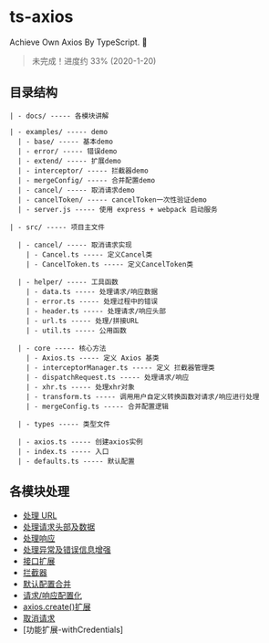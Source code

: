 # ts-axios

Achieve Own Axios By TypeScript. 🦄

> 未完成！进度约 33% (2020-1-20)

## 目录结构

```text
| - docs/ ----- 各模块讲解

| - examples/ ----- demo
  | - base/ ----- 基本demo
  | - error/ ----- 错误demo
  | - extend/ ----- 扩展demo
  | - interceptor/ ----- 拦截器demo
  | - mergeConfig/ ----- 合并配置demo
  | - cancel/ ----- 取消请求demo
  | - cancelToken/ ----- cancelToken一次性验证demo
  | - server.js ----- 使用 express + webpack 启动服务

| - src/ ----- 项目主文件

  | - cancel/ ----- 取消请求实现
    | - Cancel.ts ----- 定义Cancel类
    | - CancelToken.ts ----- 定义CancelToken类

  | - helper/ ----- 工具函数
    | - data.ts ----- 处理请求/响应数据
    | - error.ts ----- 处理过程中的错误
    | - header.ts ----- 处理请求/响应头部
    | - url.ts ----- 处理/拼接URL
    | - util.ts ----- 公用函数

  | - core ----- 核心方法
    | - Axios.ts ----- 定义 Axios 基类
    | - interceptorManager.ts ----- 定义 拦截器管理类
    | - dispatchRequest.ts ----- 处理请求/响应
    | - xhr.ts ----- 处理xhr对象
    | - transform.ts ----- 调用用户自定义转换函数对请求/响应进行处理
    | - mergeConfig.ts ----- 合并配置逻辑

  | - types ----- 类型文件

  | - axios.ts ----- 创建axios实例
  | - index.ts ----- 入口
  | - defaults.ts ----- 默认配置

```

## 各模块处理

- [处理 URL](./docs/buildURL.md)
- [处理请求头部及数据](./docs/request.md)
- [处理响应](./docs/response.md)
- [处理异常及错误信息增强](./docs/error.md)
- [接口扩展](./docs/extend.md)
- [拦截器](./docs/interceptor.md)
- [默认配置合并](./docs/merge-config.md)
- [请求/响应配置化](./docs/transform.md)
- [axios.create()扩展](./docs/create.md)
- [取消请求](./docs/cancel.md)
- [功能扩展-withCredentials]
